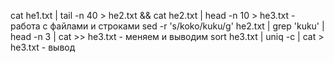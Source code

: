 cat he1.txt | tail -n 40 > he2.txt && cat he2.txt | head -n 10 > he3.txt  - работа с файлами и строками
sed -r 's/koko/kuku/g' he2.txt | grep 'kuku' | head -n 3 | cat >> he3.txt  - меняем и выводим
sort he3.txt | uniq -c | cat > he3.txt  - вывод 
